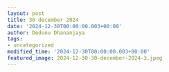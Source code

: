 ```yaml
---
layout: post
title: 30 december 2024
date: '2024-12-30T00:00:00.003+00:00'
author: Dedunu Dhananjaya
tags:
- uncategorized
modified_time: '2024-12-30T00:00:00.003+00:00'
featured_image: 2024-12-30-30-december-2024-3.jpeg
---
```


